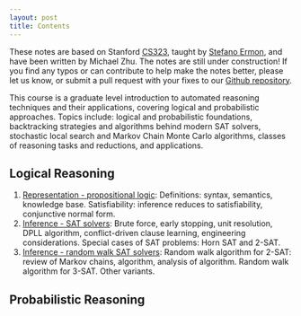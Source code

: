 ```yaml
---
layout: post
title: Contents
---
```


These notes are based on Stanford [CS323](http://cs.stanford.edu/~ermon/cs323/index.html), taught by [Stefano Ermon](http://cs.stanford.edu/~ermon/), and have been written by Michael Zhu. The notes are still under construction! If you find any typos or can contribute to help make the notes better, please let us know, or submit a pull request with your fixes to our [Github repository](https://github.com/ermongroup/cs323-notes).

This course is a graduate level introduction to automated reasoning techniques and their applications, covering logical and probabilistic approaches. Topics include: logical and probabilistic foundations, backtracking strategies and algorithms behind modern SAT solvers, stochastic local search and Markov Chain Monte Carlo algorithms, classes of reasoning tasks and reductions, and applications.


## Logical Reasoning

1. [Representation - propositional logic](logic/representation/): Definitions: syntax, semantics, knowledge base. Satisfiability: inference reduces to satisfiability, conjunctive normal form.
2. [Inference - SAT solvers](logic/inference/): Brute force, early stopping, unit resolution, DPLL algorithm, conflict-driven clause learning, engineering considerations. Special cases of SAT problems: Horn SAT and 2-SAT.
3. [Inference - random walk SAT solvers](logic/random_walk/): Random walk algorithm for 2-SAT: review of Markov chains, algorithm, analysis of algorithm. Random walk algorithm for 3-SAT. Other variants.


## Probabilistic Reasoning
